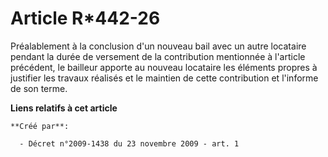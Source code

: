 # Article R*442-26

Préalablement à la conclusion d'un nouveau bail avec un autre locataire pendant la durée de versement de la contribution
mentionnée à l'article précédent, le bailleur apporte au nouveau locataire les éléments propres à justifier les travaux
réalisés et le maintien de cette contribution et l'informe de son terme.

**Liens relatifs à cet article**

	**Créé par**:

	  - Décret n°2009-1438 du 23 novembre 2009 - art. 1
